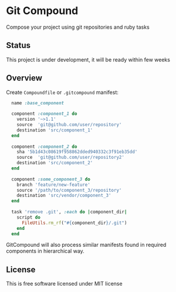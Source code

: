 # Git Compound

Compose your project using git repositories and ruby tasks

## Status

This project is under development, it will be ready within few weeks

## Overview

Create `Compoundfile` or `.gitcompound` manifest:

```ruby
  name :base_component
  
  component :component_1 do
    version '~>1.1'
    source  'git@github.com/user/repository'
    destination 'src/component_1'
  end
  
  component :component_2 do
    sha '5b1d43c08619f958862dded940332c3f91eb35dd'
    source  'git@github.com/user/repository2'
    destination 'src/component_2'
  end
  
  component :some_component_3 do
    branch 'feature/new-feature'
    source '/path/to/component_3/repository'
    destination 'src/vendor/component_3'
  end
  
  task 'remove .git', :each do |component_dir|
    script do
      FileUtils.rm_rf("#{component_dir}/.git")
    end
  end
```

GitCompound will also process similar manifests found in required components in hierarchical way.

## License

This is free software licensed under MIT license
